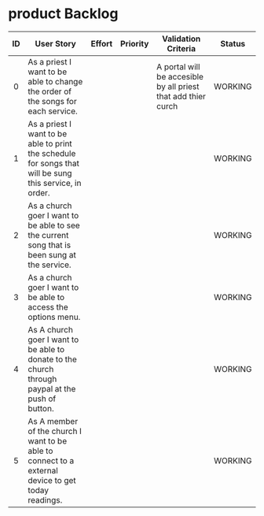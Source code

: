 # product Backlog
| ID |User Story|Effort|Priority|Validation Criteria|Status|
|:---:|---|:---:|:---:|---|:---:|
0|As a priest I want to be able to change the order of the songs for each service.|  |  | A portal will be accesible by all priest that add thier curch | WORKING |
1|As a priest I want to be able to print the schedule for songs that will be sung this service, in order.|  |  |  | WORKING |
2|As a church goer I want to be able to see the current song that is been sung at the service.|  |  |  | WORKING |
3|As a church goer I want to be able to access the options menu.|  |  |  | WORKING |
4|As A church goer I want to be able to donate to the church through paypal at the push of button.|  |  |  | WORKING |
5|As A member of the church I want to be able to connect to a external device to get today readings.|  |  |  | WORKING |
